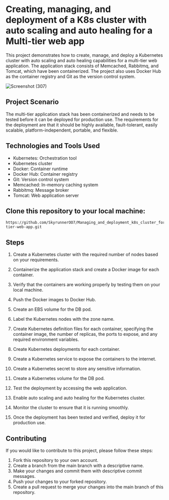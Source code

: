 # Creating, managing, and deployment of a K8s cluster with auto scaling and auto healing for a Multi-tier web app

This project demonstrates how to create, manage, and deploy a Kubernetes cluster with auto scaling and auto healing capabilities for a multi-tier web application. The application stack consists of Memcached, Rabbitmq, and Tomcat, which have been containerized. The project also uses Docker Hub as the container registry and Git as the version control system.

![Screenshot (307)](https://user-images.githubusercontent.com/70194383/230267454-71f36720-10b6-4e6c-8336-dbad800d62b8.png)


## Project Scenario

The multi-tier application stack has been containerized and needs to be tested before it can be deployed for production use. The requirements for the deployment are that it should be highly available, fault-tolerant, easily scalable, platform-independent, portable, and flexible.

## Technologies and Tools Used

* Kubernetes: Orchestration tool
* Kubernetes cluster
* Docker: Container runtime
* Docker Hub: Container registry
* Git: Version control system
* Memcached: In-memory caching system
* Rabbitmq: Message broker
* Tomcat: Web application server


## Clone this repository to your local machine:
~~~
https://github.com/SkyrunnerOO7/Managing_and_deployment_k8s_cluster_for_a_Multi-tier-web-app.git
~~~


## Steps
1. Create a Kubernetes cluster with the required number of nodes based on your requirements.
2. Containerize the application stack and create a Docker image for each container.
3. Verify that the containers are working properly by testing them on your local machine.
4. Push the Docker images to Docker Hub.
5. Create an EBS volume for the DB pod.
6. Label the Kubernetes nodes with the zone name.

7. Create Kubernetes definition files for each container, specifying the container image, the number of replicas, the ports to expose, and any required environment variables.

8. Create Kubernetes deployments for each container.

9. Create a Kubernetes service to expose the containers to the internet.

10. Create a Kubernetes secret to store any sensitive information.

11. Create a Kubernetes volume for the DB pod.

12. Test the deployment by accessing the web application.

14. Enable auto scaling and auto healing for the Kubernetes cluster.

15. Monitor the cluster to ensure that it is running smoothly.

16. Once the deployment has been tested and verified, deploy it for production use.

## Contributing
If you would like to contribute to this project, please follow these steps:

1. Fork this repository to your own account.
2. Create a branch from the main branch with a descriptive name.
3. Make your changes and commit them with descriptive commit messages.
4. Push your changes to your forked repository.
5. Create a pull request to merge your changes into the main branch of this repository.
